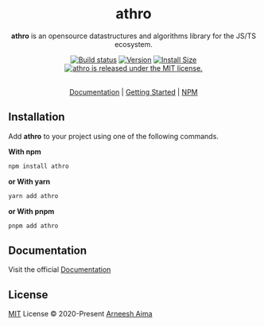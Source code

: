 
<h1 align="center">
athro
</h1>

<p align="center">
<b>athro</b> is an opensource datastructures and algorithms library for the JS/TS ecosystem.
<p>


<div align="center">
	<a href="https://github.com/arneesh/athro/actions"><img src="https://github.com/arneesh/athro/workflows/CI/badge.svg?branch=master" alt="Build status"></a>
    <a href="https://img.shields.io/npm/v/athro"><img src="https://img.shields.io/npm/v/athro" alt="Version"></a>
	<a href="https://packagephobia.now.sh/result?p=athro"><img src="https://badgen.net/packagephobia/install/athro" alt="Install Size"></a>
	<a href="https://github.com/arneesh/athro/blob/master/LICENSE.md">
    <img src="https://img.shields.io/badge/license-MIT-blue.svg" alt="athro is released under the MIT license." /></a>
</div>

<br/>

<p align="center">
 <a href="https://athro-docs-8q18tydzc-arneesh.vercel.app" target="_blank">Documentation</a> | <a href="https://athro-docs-8q18tydzc-arneesh.vercel.app/Getting%20Started" target="_blank">Getting Started</a> | <a href="https://www.npmjs.com/package/athro" target="_blank">NPM</a>
</p>



## Installation

Add **athro** to your project using one of the following commands. 

**With npm**
```bash
npm install athro
```

**or With yarn**
```bash
yarn add athro
```

**or With pnpm**
```bash
pnpm add athro
```

## Documentation

Visit the official <a href="https://athro.arneeshaima.com" target="_blank">Documentation</a>


## License

[MIT](./LICENSE) License © 2020-Present [Arneesh Aima](https://github.com/arneesh)
